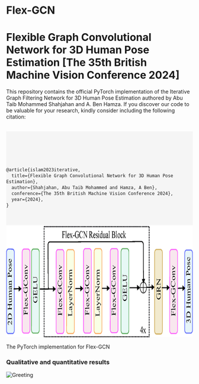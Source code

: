 # Flex-GCN
# Flexible Graph Convolutional Network for 3D Human Pose Estimation [The 35th British Machine Vision Conference 2024] 
This repository contains the official PyTorch implementation of the Iterative Graph Filtering Network for 3D Human Pose Estimation authored by Abu Taib Mohammed Shahjahan and A. Ben Hamza. If you discover our code to be valuable for your research, kindly consider including the following citation:

<br> 
<div style="position: relative; display: inline-block; background-color: #f5f5f5; padding: -5px; border-radius: -5px; margin-right: 0px">
  <pre id="code-block" style="margin: 0; font-family: monospace; background-color: #f5f5f5; padding: 0;">    
    
###### 
    @article{islam2023iterative,
      title={Flexible Graph Convolutional Network for 3D Human Pose Estimation},
      author={Shahjahan, Abu Taib Mohammed and Hamza, A Ben},
      conference={The 35th British Machine Vision Conference 2024},
      year={2024},      
    }
  </pre>
</div>

<div align="center">
  <img src="https://github.com/shahjahan0275/Flex-GCN/blob/main/demo/Network_Architechture.png" alt="Network_Architechture" width="800" height="300">
</div>


The PyTorch implementation for Flex-GCN

### Qualitative and quantitative results

![Greeting](https://github.com/shahjahan0275/Flex-GCN/blob/main/demo/Greeting.gif)

